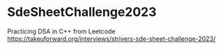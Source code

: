 # SdeSheetChallenge2023
Practicing DSA in C++ from Leetcode
https://takeuforward.org/interviews/strivers-sde-sheet-challenge-2023/
